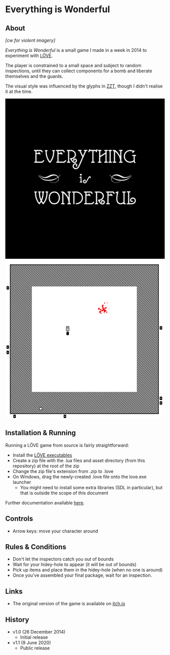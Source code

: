 # Everything is Wonderful

## About
_[cw for violent imagery]_

_Everything is Wonderful_ is a small game I made in a week in 2014 to experiment with [LÖVE](https://love2d.org/).

The player is constrained to a small space and subject to random inspections, until they can collect components for a bomb and liberate themselves and the guards.

The visual style was influenced by the glyphs in [ZZT](https://en.wikipedia.org/wiki/ZZT), though I didn't realise it at the time.

![image](assets/images/title.png) ![image](assets/images/screenshots/shot01.png)

## Installation & Running

Running a LÖVE game from source is fairly straightforward:
* Install the [LÖVE executables](https://love2d.org/)
* Create a zip file with the .lua files and asset directory (from this repository) at the root of the zip
* Change the zip file's extension from .zip to .love
* On Windows, drag the newly-created .love file onto the love.exe launcher
  * You might need to install some extra libraries (SDL in particular), but that is outside the scope of this document

Further documentation available [here](https://love2d.org/wiki/Game_Distribution).

## Controls
* Arrow keys: move your character around

## Rules & Conditions
* Don't let the inspectors catch you out of bounds
* Wait for your hidey-hole to appear (it will be out of bounds)
* Pick up items and place them in the hidey-hole (when no one is around)
* Once you've assembled your final package, wait for an inspection.

## Links
* The original version of the game is available on [itch.io](https://nicknicknicknick.itch.io/everything-is-wonderful)

## History
* v1.0 (26 December 2014)
  * Initial release
* v1.1 (9 June 2020)
  * Public release
